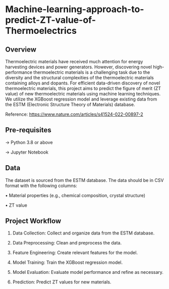 # Machine-learning-approach-to-predict-ZT-value-of-Thermoelectrics

## Overview 

Thermoelectric materials have received much attention for energy harvesting devices and power generators. However, discovering novel high-performance thermoelectric materials is a challenging task due to the diversity and the structural complexities of the thermoelectric materials containing alloys and dopants. For efficient data-driven discovery of novel thermoelectric materials, this project aims to predict the figure of merit (ZT value) of new thermoelectric materials using machine learning techniques. We utilize the XGBoost regression model and leverage existing data from the ESTM (Electronic Structure Theory of Materials) database.

Reference: https://www.nature.com/articles/s41524-022-00897-2

## Pre-requisites

-> Python 3.8 or above

-> Jupyter Notebook

## Data

The dataset is sourced from the ESTM database.
The data should be in CSV format with the following columns:

• Material properties (e.g., chemical composition, crystal structure)

• ZT value

## Project Workflow

1. Data Collection: Collect and organize data from the ESTM database.

2. Data Preprocessing: Clean and preprocess the data.

3. Feature Engineering: Create relevant features for the model.

4. Model Training: Train the XGBoost regression model.

5. Model Evaluation: Evaluate model performance and refine as necessary.

6. Prediction: Predict ZT values for new materials.


